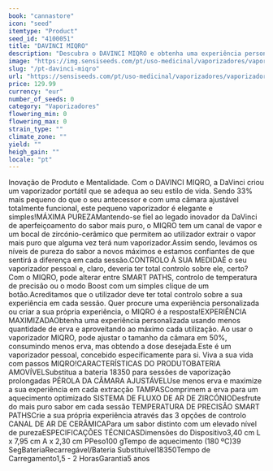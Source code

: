 ```yaml
---
book: "cannastore"
icon: "seed"
itemtype: "Product"
seed_id: "4100051"
title: "DAVINCI MIQRO"
description: "Descubra o DAVINCI MIQRO e obtenha uma experiência personalizada usando menos quantidade de erva e aproveitando ao máximo cada utilização. Compre o seu DAVINCI MIQRO aqui."
image: "https://img.sensiseeds.com/pt/uso-medicinal/vaporizadores/vaporizador-da-vinci-miqro-image.png"
slug: "/pt-davinci-miqro"
url: "https://sensiseeds.com/pt/uso-medicinal/vaporizadores/vaporizador-da-vinci-miqro?a_aid=cannastore"
price: 129.99
currency: "eur"
number_of_seeds: 0
category: "Vaporizadores"
flowering_min: 0
flowering_max: 0
strain_type: ""
climate_zone: ""
yield: ""
heigh_gain: ""
locale: "pt"
---
```

Inovação de Produto e Mentalidade. Com o DAVINCI MIQRO, a DaVinci criou um vaporizador portátil que se adequa ao seu estilo de vida. Sendo 33% mais pequeno do que o seu antecessor e com uma câmara ajustável totalmente funcional, este pequeno vaporizador é elegante e simples!MÁXIMA PUREZAMantendo-se fiel ao legado inovador da DaVinci de aperfeiçoamento do sabor mais puro, o MIQRO tem um canal de vapor e um bocal de zircónio-cerâmico que permitem ao utilizador extrair o vapor mais puro que alguma vez terá num vaporizador.Assim sendo, levámos os níveis de pureza do sabor a novos máximos e estamos confiantes de que sentirá a diferença em cada sessão.CONTROLO À SUA MEDIDAÉ o seu vaporizador pessoal e, claro, deveria ter total controlo sobre ele, certo? Com o MIQRO, pode alterar entre SMART PATHS, controlo de temperatura de precisão ou o modo Boost com um simples clique de um botão.Acreditamos que o utilizador deve ter total controlo sobre a sua experiência em cada sessão. Quer procure uma experiência personalizada ou criar a sua própria experiência, o MIQRO é a resposta!EXPERIÊNCIA MAXIMIZADAObtenha uma experiência personalizada usando menos quantidade de erva e aproveitando ao máximo cada utilização. Ao usar o vaporizador MIQRO, pode ajustar o tamanho da câmara em 50%, consumindo menos erva, mas obtendo a dose desejada.Este é um vaporizador pessoal, concebido especificamente para si. Viva a sua vida com passos MIQRO!CARACTERÍSTICAS DO PRODUTOBATERIA AMOVÍVELSubstitua a bateria 18350 para sessões de vaporização prolongadas PÉROLA DA CÂMARA AJUSTÁVELUse menos erva e maximize a sua experiência em cada extracção TAMPASComprimem a erva para um aquecimento optimizado SISTEMA DE FLUXO DE AR DE ZIRCÓNIODesfrute do mais puro sabor em cada sessão TEMPERATURA DE PRECISÃO SMART PATHSCrie a sua própria experiência através das 3 opções de controlo CANAL DE AR DE CERÂMICAPara um sabor distinto com um elevado nível de purezaESPECIFICAÇÕES TÉCNICASDimensões do Dispositivo3,40 cm L x 7,95 cm A x 2,30 cm PPeso100 gTempo de aquecimento (180 ºC)39 SegBateriaRecarregável/Bateria Substituível18350Tempo de Carregamento1,5 - 2 HorasGarantia5 anos
